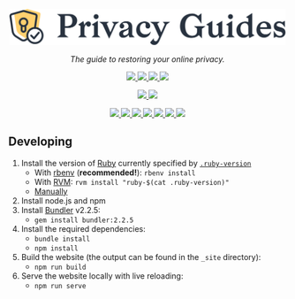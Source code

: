 <div align="center">
<a href="https://privacyguides.org">
	<img src="/assets/img/layout/privacy-guides-logo.svg" width="500px" alt="Privacy Guides" />
</a>
<p>
	<em>The guide to restoring your online privacy.</em>
</p>
<p>
<a href="https://privacyguides.org">
	<img src="https://img.shields.io/uptimerobot/status/m786935055-1117e0819f5c23c651d46a17?label=website%20status">
</a>
<a href="#">
	<img src="https://img.shields.io/uptimerobot/ratio/7/m786935055-1117e0819f5c23c651d46a17">
</a>
<a href="#">
	<img src="https://img.shields.io/github/stars/privacyguides?style=social">
</a>
<a href="#">
	<img src="https://img.shields.io/github/stars/privacyguides?style=social">
</a>
</p>
<p>
<a href="https://www.reddit.com/r/PrivacyGuides/">
	<img src="https://img.shields.io/reddit/subreddit-subscribers/privacyguides?style=social">
</a>
<a href="#">
	<img src="https://img.shields.io/github/stars/privacyguides?style=social">
</a>
</p>
<p>
<a href="https://app.netlify.com/sites/privacyguides/deploys">
	<img src="https://img.shields.io/netlify/f40bcb64-a6ed-4650-9ca6-7d3ac293d2be">
</a>
<a href="https://opencollective.com/privacyguides#support">
	<img src="https://img.shields.io/opencollective/all/privacyguides?label=opencollective%20contributors">
</a>
<a href="https://github.com/privacyguides/privacyguides.org/issues">
	<img src="https://img.shields.io/github/issues-raw/privacyguides/privacyguides.org">
</a>
<a href="https://github.com/privacyguides/privacyguides.org/issues?q=is%3Aissue+is%3Aclosed">
	<img src="https://img.shields.io/github/issues-closed-raw/privacyguides/privacyguides.org">
</a>
<a href="https://github.com/privacyguides/privacyguides.org/pulls">
	<img src="https://img.shields.io/github/issues-pr-raw/privacyguides/privacyguides.org">
</a>
<a href="https://github.com/privacyguides/privacyguides.org/pulls?q=is%3Apr+is%3Aclosed">
	<img src="https://img.shields.io/github/issues-pr-closed-raw/privacyguides/privacyguides.org">
</a>
<a href="https://github.com/privacytools/privacytools.io/issues">
	<img src="https://img.shields.io/github/issues/privacytools/privacytools.io?color=black&label=upstream%20issues">
</a>
</p>
</div>

## Developing

1. Install the version of [Ruby](https://www.ruby-lang.org/en/downloads/) currently specified by [`.ruby-version`](.ruby-version)
	* With [rbenv](https://github.com/rbenv/rbenv) (**recommended!**): `rbenv install`
	* With [RVM](https://rvm.io): `rvm install "ruby-$(cat .ruby-version)"`
	* [Manually](https://www.ruby-lang.org/en/downloads/)
1. Install node.js and npm
1. Install [Bundler](https://bundler.io/) v2.2.5:
	* `gem install bundler:2.2.5`
1. Install the required dependencies:
	* `bundle install`
	* `npm install`
1. Build the website (the output can be found in the `_site` directory):
	* `npm run build`
1. Serve the website locally with live reloading:
	* `npm run serve`
